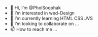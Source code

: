 - 👋 Hi, I’m @PholSoophak
- 👀 I’m interested in wed-Design
- 🌱 I’m currently learning HTML CSS JVS 
- 💞️ I’m looking to collaborate on ...
- 📫 How to reach me ...

<!---
PholSoophak/PholSoophak is a ✨ special ✨ repository because its `README.md` (this file) appears on your GitHub profile.
You can click the Preview link to take a look at your changes.
--->
